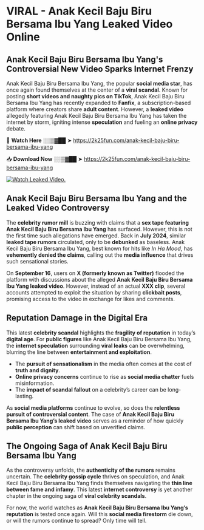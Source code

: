 # VIRAL - Anak Kecil Baju Biru Bersama Ibu Yang Leaked Video Online

## **Anak Kecil Baju Biru Bersama Ibu Yang's Controversial New Video Sparks Internet Frenzy**  

Anak Kecil Baju Biru Bersama Ibu Yang, the popular **social media star**, has once again found themselves at the center of a **viral scandal**. Known for posting **short videos and naughty pics on TikTok**, Anak Kecil Baju Biru Bersama Ibu Yang has recently expanded to **Fanfix**, a subscription-based platform where creators share **adult content**. However, a **leaked video** allegedly featuring Anak Kecil Baju Biru Bersama Ibu Yang has taken the internet by storm, igniting intense **speculation** and fueling an **online privacy** debate.  

🔴 **Watch Here** ░░▒▓██ ➤ https://2k25fun.com/anak-kecil-baju-biru-bersama-ibu-yang  

📥 **Download Now** ░░▒▓██ ➤ https://2k25fun.com/anak-kecil-baju-biru-bersama-ibu-yang  

[![Watch Leaked Video.](https://miro.medium.com/v2/resize:fit:828/format:webp/1*cilzJN44JGOrTw9NJCrNHA.gif "Watch Leaked Video")](https://2k25fun.com/anak-kecil-baju-biru-bersama-ibu-yang)

## **Anak Kecil Baju Biru Bersama Ibu Yang and the Leaked Video Controversy**  

The **celebrity rumor mill** is buzzing with claims that a **sex tape featuring Anak Kecil Baju Biru Bersama Ibu Yang** has surfaced. However, this is not the first time such allegations have emerged. Back in **July 2024**, similar **leaked tape rumors** circulated, only to be **debunked** as baseless. Anak Kecil Baju Biru Bersama Ibu Yang, best known for hits like *In Ha Mood*, has **vehemently denied the claims**, calling out the **media influence** that drives such sensational stories.  

On **September 16**, users on **X (formerly known as Twitter)** flooded the platform with discussions about the alleged **Anak Kecil Baju Biru Bersama Ibu Yang leaked video**. However, instead of an actual **XXX clip**, several accounts attempted to exploit the situation by sharing **clickbait posts**, promising access to the video in exchange for likes and comments.  

## **Reputation Damage in the Digital Era**  

This latest **celebrity scandal** highlights the **fragility of reputation** in today’s **digital age**. For **public figures** like Anak Kecil Baju Biru Bersama Ibu Yang, the **internet speculation** surrounding **viral leaks** can be overwhelming, blurring the line between **entertainment and exploitation**.  

- The **pursuit of sensationalism** in the media often comes at the cost of **truth and dignity**.  
- **Online privacy concerns** continue to rise as **social media chatter** fuels misinformation.  
- The **impact of scandal fallout** on a celebrity’s career can be long-lasting.  

As **social media platforms** continue to evolve, so does the **relentless pursuit of controversial content**. The case of **Anak Kecil Baju Biru Bersama Ibu Yang’s leaked video** serves as a reminder of how quickly **public perception** can shift based on unverified claims.  

## **The Ongoing Saga of Anak Kecil Baju Biru Bersama Ibu Yang**  

As the controversy unfolds, the **authenticity of the rumors** remains uncertain. The **celebrity gossip cycle** thrives on speculation, and Anak Kecil Baju Biru Bersama Ibu Yang finds themselves navigating the **thin line between fame and infamy**. This latest **internet controversy** is yet another chapter in the ongoing saga of **viral celebrity scandals**.  

For now, the world watches as **Anak Kecil Baju Biru Bersama Ibu Yang’s reputation** is tested once again. Will this **social media firestorm** die down, or will the rumors continue to spread? Only time will tell.